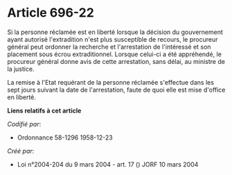 # Article 696-22

Si la personne réclamée est en liberté lorsque la décision du gouvernement ayant autorisé l'extradition n'est plus
susceptible de recours, le procureur général peut ordonner la recherche et l'arrestation de l'intéressé et son placement sous
écrou extraditionnel. Lorsque celui-ci a été appréhendé, le procureur général donne avis de cette arrestation, sans délai, au
ministre de la justice.

La remise à l'Etat requérant de la personne réclamée s'effectue dans les sept jours suivant la date de l'arrestation, faute
de quoi elle est mise d'office en liberté.

**Liens relatifs à cet article**

_Codifié par_:

  - Ordonnance 58-1296 1958-12-23

_Créé par_:

  - Loi n°2004-204 du 9 mars 2004 - art. 17 () JORF 10 mars 2004
